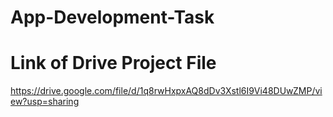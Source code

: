 # App-Development-Task
# Link of Drive Project File 
https://drive.google.com/file/d/1q8rwHxpxAQ8dDv3Xstl6I9Vi48DUwZMP/view?usp=sharing
